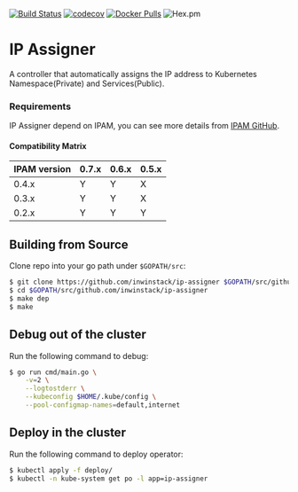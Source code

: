 [![Build Status](https://travis-ci.org/inwinstack/ip-assigner.svg?branch=master)](https://travis-ci.org/inwinstack/ip-assigner) [![codecov](https://codecov.io/gh/inwinstack/ip-assigner/branch/master/graph/badge.svg)](https://codecov.io/gh/inwinstack/ip-assigner) [![Docker Pulls](https://img.shields.io/docker/pulls/inwinstack/ip-assigner.svg)](https://hub.docker.com/r/inwinstack/ip-assigner/) ![Hex.pm](https://img.shields.io/hexpm/l/plug.svg)

# IP Assigner
A controller that automatically assigns the IP address to Kubernetes Namespace(Private) and Services(Public).

### Requirements
IP Assigner depend on IPAM, you can see more details from [IPAM GitHub](https://github.com/inwinstack/ipam).

#### Compatibility Matrix

| IPAM version | 0.7.x | 0.6.x | 0.5.x | 
|--------------|-------|-------|-------|
| 0.4.x        | Y     | Y     | X     |
| 0.3.x        | Y     | Y     | X     |
| 0.2.x        | Y     | Y     | Y     |

## Building from Source
Clone repo into your go path under `$GOPATH/src`:
```sh
$ git clone https://github.com/inwinstack/ip-assigner $GOPATH/src/github.com/inwinstack/ip-assigner
$ cd $GOPATH/src/github.com/inwinstack/ip-assigner
$ make dep
$ make
```

## Debug out of the cluster
Run the following command to debug:
```sh
$ go run cmd/main.go \
    -v=2 \
    --logtostderr \
    --kubeconfig $HOME/.kube/config \
    --pool-configmap-names=default,internet
```

## Deploy in the cluster
Run the following command to deploy operator:
```sh
$ kubectl apply -f deploy/
$ kubectl -n kube-system get po -l app=ip-assigner
```
